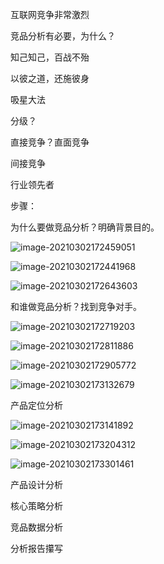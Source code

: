 互联网竞争非常激烈

竞品分析有必要，为什么？

知己知己，百战不殆

以彼之道，还施彼身

吸星大法



分级？

直接竞争？直面竞争

间接竞争

行业领先者



步骤：

为什么要做竞品分析？明确背景目的。

![image-20210302172459051](C:\Users\23752\AppData\Roaming\Typora\typora-user-images\image-20210302172459051.png)

![image-20210302172441968](C:\Users\23752\AppData\Roaming\Typora\typora-user-images\image-20210302172441968.png)

![image-20210302172643603](C:\Users\23752\AppData\Roaming\Typora\typora-user-images\image-20210302172643603.png)

和谁做竞品分析？找到竞争对手。

![image-20210302172719203](C:\Users\23752\AppData\Roaming\Typora\typora-user-images\image-20210302172719203.png)

![image-20210302172811886](C:\Users\23752\AppData\Roaming\Typora\typora-user-images\image-20210302172811886.png)

![image-20210302172905772](C:\Users\23752\AppData\Roaming\Typora\typora-user-images\image-20210302172905772.png)

![image-20210302173132679](C:\Users\23752\AppData\Roaming\Typora\typora-user-images\image-20210302173132679.png)

产品定位分析

![image-20210302173141892](C:\Users\23752\AppData\Roaming\Typora\typora-user-images\image-20210302173141892.png)

![image-20210302173204312](C:\Users\23752\AppData\Roaming\Typora\typora-user-images\image-20210302173204312.png)

![image-20210302173301461](C:\Users\23752\AppData\Roaming\Typora\typora-user-images\image-20210302173301461.png)



产品设计分析

核心策略分析

竞品数据分析

分析报告攥写

